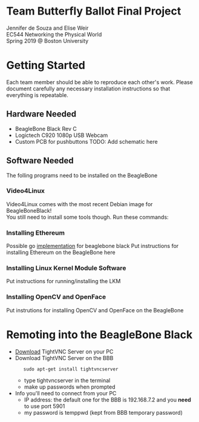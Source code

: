 # Team Butterfly Ballot Final Project
Jennifer de Souza and Elise Weir <br/>
EC544 Networking the Physical World  <br/>
Spring 2019 @ Boston University

# Getting Started 
Each team member should be able to reproduce each other's work. Please document carefully any necessary installation instructions so that everything is repeatable. 
## Hardware Needed
+ BeagleBone Black Rev C
+ Logictech C920 1080p USB Webcam 
+ Custom PCB for pushbuttons 
TODO: Add schematic here
## Software Needed
The folling programs need to be installed on the BeagleBone
### Video4Linux 
Video4Linux comes with the most recent Debian image for BeagleBoneBlack! <br/>
You still need to install some tools though. Run these commands:


### Installing Ethereum
Possible go [implementation](https://github.com/EthEmbedded/BBB-Eth-Install) for beaglebone black 
Put instructions for installing Ethereum on the BeagleBone here
### Installing Linux Kernel Module Software
Put instructions for running/installing the LKM
### Installing OpenCV and OpenFace 
Put instrutions for installing OpenCV and OpenFace on the BeagleBone 

# Remoting into the BeagleBone Black
+ [Download](https://sourceforge.net/projects/vnc-tight/) TightVNC Server on your PC 
+ Download TightVNC Server on the BBB
  ```console
     sudo apt-get install tightvncserver
  ```
  - type tightvncserver in the terminal
  - make up passwords when prompted 
+ Info you'll need to connect from your PC 
  - IP address: the default one for the BBB is 192.168.7.2 and you __need__ to use port 5901
  - my password is temppwd (kept from BBB temporary password) 
